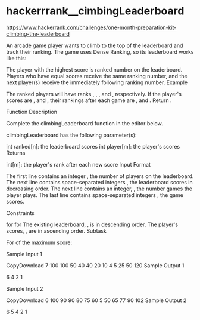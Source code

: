 # hackerrrank__cimbingLeaderboard

https://www.hackerrank.com/challenges/one-month-preparation-kit-climbing-the-leaderboard

An arcade game player wants to climb to the top of the leaderboard and track their ranking. The game uses Dense Ranking, so its leaderboard works like this:

The player with the highest score is ranked number  on the leaderboard.
Players who have equal scores receive the same ranking number, and the next player(s) receive the immediately following ranking number.
Example



The ranked players will have ranks , , , and , respectively. If the player's scores are ,  and , their rankings after each game are ,  and . Return .

Function Description

Complete the climbingLeaderboard function in the editor below.

climbingLeaderboard has the following parameter(s):

int ranked[n]: the leaderboard scores
int player[m]: the player's scores
Returns

int[m]: the player's rank after each new score
Input Format

The first line contains an integer , the number of players on the leaderboard.
The next line contains  space-separated integers , the leaderboard scores in decreasing order.
The next line contains an integer, , the number games the player plays.
The last line contains  space-separated integers , the game scores.

Constraints

 for 
 for 
The existing leaderboard, , is in descending order.
The player's scores, , are in ascending order.
Subtask

For  of the maximum score:

Sample Input 1

CopyDownload
7
100 100 50 40 40 20 10
4
5 25 50 120
Sample Output 1

6
4
2
1

Sample Input 2

CopyDownload
6
100 90 90 80 75 60
5
50 65 77 90 102
Sample Output 2

6
5
4
2
1
